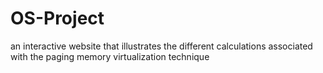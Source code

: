 # OS-Project
an interactive website that illustrates the different calculations associated with the paging memory virtualization technique
